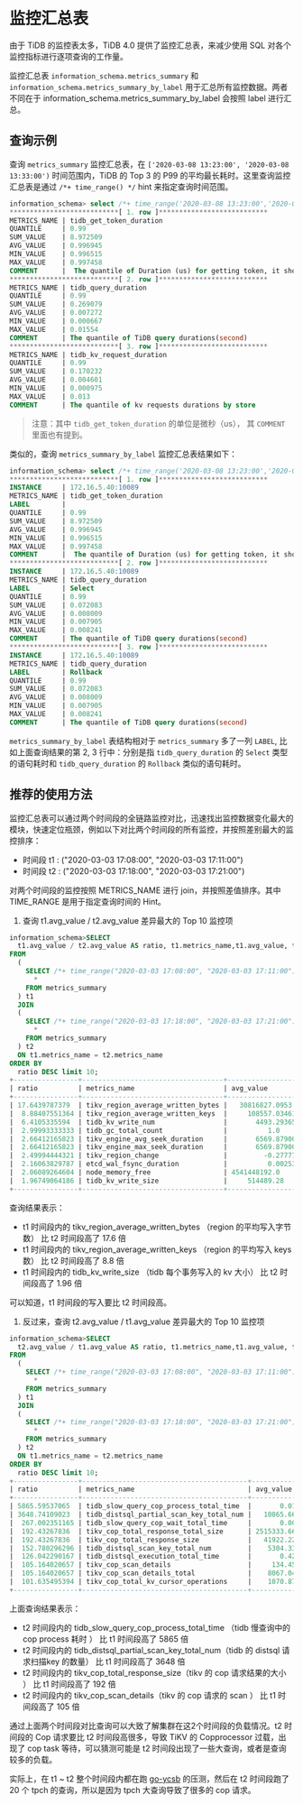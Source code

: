 # 监控汇总表

由于 TiDB 的监控表太多，TiDB 4.0 提供了监控汇总表，来减少使用 SQL 对各个监控指标进行逐项查询的工作量。

监控汇总表 `information_schema.metrics_summary` 和 `information_schema.metrics_summary_by_label` 用于汇总所有监控数据。两者不同在于 information_schema.metrics_summary_by_label 会按照 label 进行汇总。

## 查询示例

查询 `metrics_summary` 监控汇总表，在  `['2020-03-08 13:23:00', '2020-03-08 13:33:00')`  时间范围内，TiDB 的 Top 3 的 P99 的平均最长耗时。这里查询监控汇总表是通过 `/*+ time_range() */` hint 来指定查询时间范围。

```sql
information_schema> select /*+ time_range('2020-03-08 13:23:00','2020-03-08 13:33:00') */ * from `METRICS_SUMMARY` where metrics_name like 'tidb%duration' and avg_value > 0 and quantile=0.99  order by avg_value desc limit 3\G
***************************[ 1. row ]***************************
METRICS_NAME | tidb_get_token_duration
QUANTILE     | 0.99
SUM_VALUE    | 8.972509
AVG_VALUE    | 0.996945
MIN_VALUE    | 0.996515
MAX_VALUE    | 0.997458
COMMENT      |  The quantile of Duration (us) for getting token, it should be small until concurrency limit is reached(second)
***************************[ 2. row ]***************************
METRICS_NAME | tidb_query_duration
QUANTILE     | 0.99
SUM_VALUE    | 0.269079
AVG_VALUE    | 0.007272
MIN_VALUE    | 0.000667
MAX_VALUE    | 0.01554
COMMENT      | The quantile of TiDB query durations(second)
***************************[ 3. row ]***************************
METRICS_NAME | tidb_kv_request_duration
QUANTILE     | 0.99
SUM_VALUE    | 0.170232
AVG_VALUE    | 0.004601
MIN_VALUE    | 0.000975
MAX_VALUE    | 0.013
COMMENT      | The quantile of kv requests durations by store
```
> 注意：其中 `tidb_get_token_duration` 的单位是微秒（us）， 其 `COMMENT` 里面也有提到。

类似的，查询 `metrics_summary_by_label` 监控汇总表结果如下：

```sql 
information_schema> select /*+ time_range('2020-03-08 13:23:00','2020-03-08 13:33:00') */ * from `METRICS_SUMMARY_BY_LABEL` where metrics_name like 'tidb%duration' and avg_value > 0 and quantile=0.99  order by avg_value desc limit 10\G
***************************[ 1. row ]***************************
INSTANCE     | 172.16.5.40:10089
METRICS_NAME | tidb_get_token_duration
LABEL        |
QUANTILE     | 0.99
SUM_VALUE    | 8.972509
AVG_VALUE    | 0.996945
MIN_VALUE    | 0.996515
MAX_VALUE    | 0.997458
COMMENT      |  The quantile of Duration (us) for getting token, it should be small until concurrency limit is reached(second)
***************************[ 2. row ]***************************
INSTANCE     | 172.16.5.40:10089
METRICS_NAME | tidb_query_duration
LABEL        | Select
QUANTILE     | 0.99
SUM_VALUE    | 0.072083
AVG_VALUE    | 0.008009
MIN_VALUE    | 0.007905
MAX_VALUE    | 0.008241
COMMENT      | The quantile of TiDB query durations(second)
***************************[ 3. row ]***************************
INSTANCE     | 172.16.5.40:10089
METRICS_NAME | tidb_query_duration
LABEL        | Rollback
QUANTILE     | 0.99
SUM_VALUE    | 0.072083
AVG_VALUE    | 0.008009
MIN_VALUE    | 0.007905
MAX_VALUE    | 0.008241
COMMENT      | The quantile of TiDB query durations(second)
```

`metrics_summary_by_label` 表结构相对于 `metrics_summary` 多了一列 `LABEL`, 比如上面查询结果的第 2, 3 行中：分别是指 `tidb_query_duration` 的 `Select` 类型的语句耗时和 `tidb_query_duration` 的 `Rollback` 类似的语句耗时。

## 推荐的使用方法

监控汇总表可以通过两个时间段的全链路监控对比，迅速找出监控数据变化最大的模块，快速定位瓶颈，例如以下对比两个时间段的所有监控，并按照差别最大的监控排序：

* 时间段 t1 : ("2020-03-03 17:08:00", "2020-03-03 17:11:00")
* 时间段 t2 : ("2020-03-03 17:18:00", "2020-03-03 17:21:00")

对两个时间段的监控按照 METRICS_NAME 进行 join，并按照差值排序。其中 TIME_RANGE 是用于指定查询时间的 Hint。

1. 查询 t1.avg_value / t2.avg_value 差异最大的 Top 10 监控项

```sql
information_schema>SELECT 
  t1.avg_value / t2.avg_value AS ratio, t1.metrics_name,t1.avg_value, t2.avg_value,t2.comment
FROM 
  (
    SELECT /*+ time_range("2020-03-03 17:08:00", "2020-03-03 17:11:00")*/
      * 
    FROM metrics_summary
  ) t1 
  JOIN
  (
    SELECT /*+ time_range("2020-03-03 17:18:00", "2020-03-03 17:21:00")*/
      * 
    FROM metrics_summary
  ) t2
  ON t1.metrics_name = t2.metrics_name 
ORDER BY 
  ratio DESC limit 10;
+----------------+-----------------------------------+-------------------+-------------------+--------------------------------------------------------------------------+
| ratio          | metrics_name                      | avg_value         | avg_value         | comment                                                                  |
+----------------+-----------------------------------+-------------------+-------------------+--------------------------------------------------------------------------+
| 17.6439787379  | tikv_region_average_written_bytes |   30816827.0953   |    1746591.71568  | The average rate of writing bytes to Regions per TiKV instance           |
|  8.88407551364 | tikv_region_average_written_keys  |     108557.034612 |      12219.283193 | The average rate of written keys to Regions per TiKV instance            |
|  6.4105335594  | tidb_kv_write_num                 |       4493.293654 |        700.923505 | The quantile of kv write times per transaction execution                 |
|  2.99993333333 | tidb_gc_total_count               |          1.0      |          0.333341 | The total count of kv storage garbage collection time durations          |
|  2.66412165823 | tikv_engine_avg_seek_duration     |       6569.879007 |       2466.05818  | The time consumed when executing seek operation, the unit is microsecond |
|  2.66412165823 | tikv_engine_max_seek_duration     |       6569.879007 |       2466.05818  | The time consumed when executing seek operation, the unit is microsecond |
|  2.49994444321 | tikv_region_change                |         -0.277778 |         -0.111114 | The count of region change per TiKV instance                             |
|  2.16063829787 | etcd_wal_fsync_duration           |          0.002539 |          0.001175 | The quantile time consumed of writing WAL into the persistent storage    |
|  2.06089264604 | node_memory_free                  | 4541448192.0      | 2203631616.0      |                                                                          |
|  1.96749064186 | tidb_kv_write_size                |     514489.28     |     261495.159902 | The quantile of kv write size per transaction execution                  |
+----------------+-----------------------------------+-------------------+-------------------+--------------------------------------------------------------------------+
```

查询结果表示：

* t1 时间段内的 tikv_region_average_written_bytes （region 的平均写入字节数） 比 t2 时间段高了 17.6 倍
* t1 时间段内的 tikv_region_average_written_keys （region 的平均写入 keys 数） 比 t2 时间段高了 8.8 倍
* t1 时间段内的 tidb_kv_write_size （tidb 每个事务写入的 kv 大小） 比 t2 时间段高了 1.96 倍

可以知道，t1 时间段的写入要比 t2 时间段高。

1. 反过来，查询 t2.avg_value / t1.avg_value 差异最大的 Top 10 监控项

```sql
information_schema>SELECT 
  t2.avg_value / t1.avg_value AS ratio, t1.metrics_name,t1.avg_value, t2.avg_value,t2.comment
FROM 
  (
    SELECT /*+ time_range("2020-03-03 17:08:00", "2020-03-03 17:11:00")*/
      * 
    FROM metrics_summary
  ) t1 
  JOIN
  (
    SELECT /*+ time_range("2020-03-03 17:18:00", "2020-03-03 17:21:00")*/
      * 
    FROM metrics_summary
  ) t2
  ON t1.metrics_name = t2.metrics_name 
ORDER BY 
  ratio DESC limit 10;
+----------------+-----------------------------------------+----------------+------------------+---------------------------------------------------------------------------------------------+
| ratio          | metrics_name                            | avg_value      | avg_value        | comment                                                                                     |
+----------------+-----------------------------------------+----------------+------------------+---------------------------------------------------------------------------------------------+
| 5865.59537065  | tidb_slow_query_cop_process_total_time  |       0.016333 |        95.804724 | The total time of TiDB slow query statistics with slow query total cop process time(second) |
| 3648.74109023  | tidb_distsql_partial_scan_key_total_num |   10865.666667 |  39646004.4394   | The total num of distsql partial scan key numbers                                          |
|  267.002351165 | tidb_slow_query_cop_wait_total_time     |       0.003333 |         0.890008 | The total time of TiDB slow query statistics with slow query total cop wait time(second)    |
|  192.43267836  | tikv_cop_total_response_total_size      | 2515333.66667  | 484032394.445    |                                                                                             |
|  192.43267836  | tikv_cop_total_response_size            |   41922.227778 |   8067206.57408  |                                                                                             |
|  152.780296296 | tidb_distsql_scan_key_total_num         |    5304.333333 |    810397.618317 | The total num of distsql scan numbers                                                      |
|  126.042290167 | tidb_distsql_execution_total_time       |       0.421622 |        53.142143 | The total time of distsql execution(second)                                                 |
|  105.164020657 | tikv_cop_scan_details                   |     134.450733 |     14139.379665 |                                                                                             |
|  105.164020657 | tikv_cop_scan_details_total             |    8067.043981 |    848362.77991  |                                                                                             |
|  101.635495394 | tikv_cop_total_kv_cursor_operations     |    1070.875    |    108838.91113  |                                                                                             |
+----------------+-----------------------------------------+----------------+------------------+---------------------------------------------------------------------------------------------+
```

上面查询结果表示：

- t2 时间段内的 tidb_slow_query_cop_process_total_time （tidb 慢查询中的 cop process 耗时 ） 比 t1 时间段高了 5865 倍
- t2 时间段内的 tidb_distsql_partial_scan_key_total_num（tidb 的 distsql 请求扫描key 的数量） 比 t1 时间段高了 3648 倍
- t2 时间段内的 tikv_cop_total_response_size（tikv 的 cop 请求结果的大小 ） 比 t1 时间段高了 192 倍
- t2 时间段内的 tikv_cop_scan_details（tikv 的 cop 请求的 scan ） 比 t1 时间段高了 105 倍

通过上面两个时间段对比查询可以大致了解集群在这2个时间段的负载情况。t2 时间段的 Cop 请求要比 t2 时间段高很多，导致 TiKV 的 Copprocessor 过载，出现了 cop task 等待，可以猜测可能是 t2 时间段出现了一些大查询，或者是查询较多的负载。

实际上，在 t1 ~ t2 整个时间段内都在跑 [go-ycsb](https://github.com/pingcap/go-ycsb) 的压测，然后在 t2 时间段跑了 20 个 tpch 的查询，所以是因为 tpch 大查询导致了很多的 cop 请求。
